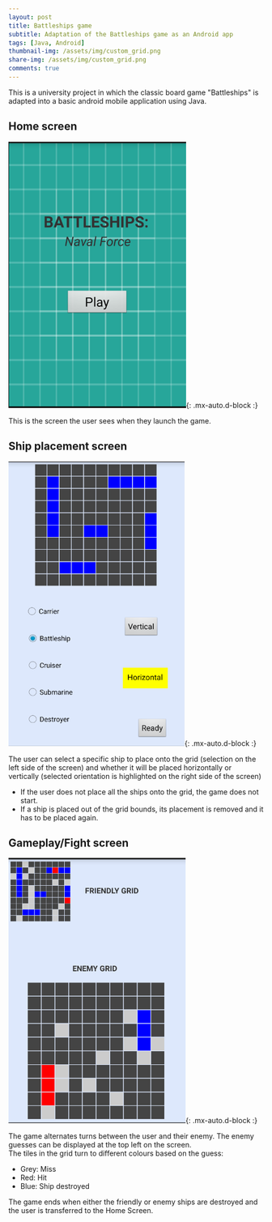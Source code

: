 ```yaml
---
layout: post
title: Battleships game
subtitle: Adaptation of the Battleships game as an Android app
tags: [Java, Android]
thumbnail-img: /assets/img/custom_grid.png
share-img: /assets/img/custom_grid.png
comments: true
---
```


This is a university project in which the classic board game "Battleships" is adapted into a basic android mobile application using Java.

## Home screen

![image](/assets/img/home-screen.PNG){: .mx-auto.d-block :}

This is the screen the user sees when they launch the game.

## Ship placement screen

![image](/assets/img/place-fleet.PNG){: .mx-auto.d-block :}

The user can select a specific ship to place onto the grid (selection on the left side of the screen) and whether it will be placed horizontally or vertically (selected orientation is highlighted on the right side of the screen)  
* If the user does not place all the ships onto the grid, the game does not start.
* If a ship is placed out of the grid bounds, its placement is removed and it has to be placed again.


## Gameplay/Fight screen

![image](/assets/img/fight-screen.PNG){: .mx-auto.d-block :}

The game alternates turns between the user and their enemy. The enemy guesses can be displayed at the top left on the screen.  
The tiles in the grid turn to different colours based on the guess:
* Grey: Miss
* Red: Hit
* Blue: Ship destroyed

The game ends when either the friendly or enemy ships are destroyed and the user is transferred to the Home Screen.
